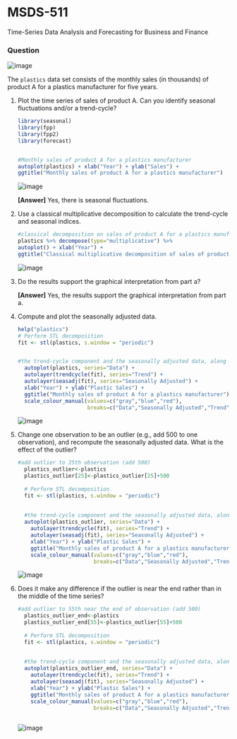 # MSDS-511
Time-Series Data Analysis and Forecasting for Business and Finance

### Question
![image](https://github.com/user-attachments/assets/a08258ed-d29e-44ee-943e-c750ee3d61e8)

The `plastics` data set consists of the monthly sales (in thousands) of product A for a plastics manufacturer for five years.

1. Plot the time series of sales of product A. Can you identify seasonal fluctuations and/or a trend-cycle?

      ```r
    library(seasonal)
    library(fpp)
    library(fpp2)
    library(forecast)


    #Monthly sales of product A for a plastics manufacturer
    autoplot(plastics) + xlab("Year") + ylab("Sales") +
      ggtitle("Monthly sales of product A for a plastics manufacturer")
      ```
    ![image](https://github.com/user-attachments/assets/9f3bf92e-5e95-4d65-ab26-dd5123a75569)

    **[Answer]** Yes, there is seasonal fluctuations.

2. Use a classical multiplicative decomposition to calculate the trend-cycle and seasonal indices.

      ```r
      #classical decomposition on sales of product A for a plastics manufacturer time series data
    plastics %>% decompose(type="multiplicative") %>%
      autoplot() + xlab("Year") +
      ggtitle("Classical multiplicative decomposition of sales of product A for a plastic manufacturer")
      ```
    ![image](https://github.com/user-attachments/assets/7c2785ca-1786-44f2-b6e0-5e5d846854cc)

3. Do the results support the graphical interpretation from part a?

    **[Answer]** Yes, the results support the graphical interpretation from part a.

4. Compute and plot the seasonally adjusted data.
    ```r
    help("plastics")
    # Perform STL decomposition
    fit <- stl(plastics, s.window = "periodic")


    #the trend-cycle component and the seasonally adjusted data, along with the original data.
      autoplot(plastics, series="Data") +
      autolayer(trendcycle(fit), series="Trend") +
      autolayer(seasadj(fit), series="Seasonally Adjusted") +
      xlab("Year") + ylab("Plastic Sales") +
      ggtitle("Monthly sales of product A for a plastics manufacturer") +
      scale_colour_manual(values=c("gray","blue","red"),
                          breaks=c("Data","Seasonally Adjusted","Trend"))

    ```
    ![image](https://github.com/user-attachments/assets/4678972e-59e4-43d1-a48c-c2638e826a2c)

5. Change one observation to be an outlier (e.g., add 500 to one observation), and recompute the seasonally adjusted data. What is the effect of the outlier?

    ```r
    #add outlier to 25th observation (add 500)
      plastics_outlier<-plastics
      plastics_outlier[25]<-plastics_outlier[25]+500
      
      # Perform STL decomposition
      fit <- stl(plastics, s.window = "periodic")
      
      
      #the trend-cycle component and the seasonally adjusted data, along with the original data.
      autoplot(plastics_outlier, series="Data") +
        autolayer(trendcycle(fit), series="Trend") +
        autolayer(seasadj(fit), series="Seasonally Adjusted") +
        xlab("Year") + ylab("Plastic Sales") +
        ggtitle("Monthly sales of product A for a plastics manufacturer") +
        scale_colour_manual(values=c("gray","blue","red"),
                            breaks=c("Data","Seasonally Adjusted","Trend"))
    
    ```
    ![image](https://github.com/user-attachments/assets/028cc8b4-370e-4067-964d-76761fe29f5b)

6. Does it make any difference if the outlier is near the end rather than in the middle of the time series?

    ```r
    #add outlier to 55th near the end of observation (add 500)
      plastics_outlier_end<-plastics
      plastics_outlier_end[55]<-plastics_outlier[55]+500
      
      # Perform STL decomposition
      fit <- stl(plastics, s.window = "periodic")
      
      
      #the trend-cycle component and the seasonally adjusted data, along with the original data.
      autoplot(plastics_outlier_end, series="Data") +
        autolayer(trendcycle(fit), series="Trend") +
        autolayer(seasadj(fit), series="Seasonally Adjusted") +
        xlab("Year") + ylab("Plastic Sales") +
        ggtitle("Monthly sales of product A for a plastics manufacturer") +
        scale_colour_manual(values=c("gray","blue","red"),
                            breaks=c("Data","Seasonally Adjusted","Trend"))
      
    ```
    ![image](https://github.com/user-attachments/assets/33810a8d-e3bf-4117-b589-71466da4aedf)


